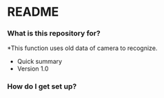 # README #

### What is this repository for? ###
*This function uses old data of camera to recognize. 
* Quick summary
* Version 1.0

### How do I get set up? ###
